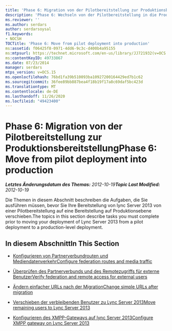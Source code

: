 ```yaml
---
title: 'Phase 6: Migration von der Pilotbereitstellung zur Produktionsbereitstellung'
description: 'Phase 6: Wechseln von der Pilotbereitstellung in die Produktionsumgebung'
ms.reviewer: ''
ms.author: serdars
author: serdarsoysal
f1.keywords:
- NOCSH
TOCTitle: 'Phase 6: Move from pilot deployment into production'
ms:assetid: f06425f8-0971-4dd6-9c3c-d400b4a95155
ms:mtpsurl: https://technet.microsoft.com/en-us/library/JJ721932(v=OCS.15)
ms:contentKeyID: 49733867
ms.date: 07/23/2014
manager: serdars
mtps_version: v=OCS.15
ms.openlocfilehash: 76bd1fa39b510093ba10927200164429ed7b1c62
ms.sourcegitcommit: 36fee89bb887bea4f18b19f17a8c69daf5bc423d
ms.translationtype: MT
ms.contentlocale: de-DE
ms.lasthandoff: 11/26/2020
ms.locfileid: "49423400"
---
```

# <a name="phase-6-move-from-pilot-deployment-into-production"></a><span data-ttu-id="8a888-103">Phase 6: Migration von der Pilotbereitstellung zur Produktionsbereitstellung</span><span class="sxs-lookup"><span data-stu-id="8a888-103">Phase 6: Move from pilot deployment into production</span></span>

<div data-xmlns="http://www.w3.org/1999/xhtml">

<div class="topic" data-xmlns="http://www.w3.org/1999/xhtml" data-msxsl="urn:schemas-microsoft-com:xslt" data-cs="https://msdn.microsoft.com/">

<div data-asp="https://msdn2.microsoft.com/asp">



</div>

<div id="mainSection">

<div id="mainBody"><span data-ttu-id="8a888-104">

<span> </span></span><span class="sxs-lookup"><span data-stu-id="8a888-104">

<span> </span></span></span>

<span data-ttu-id="8a888-105">_**Letztes Änderungsdatum des Themas:** 2012-10-19_</span><span class="sxs-lookup"><span data-stu-id="8a888-105">_**Topic Last Modified:** 2012-10-19_</span></span>

<span data-ttu-id="8a888-106">Die Themen in diesem Abschnitt beschreiben die Aufgaben, die Sie ausführen müssen, bevor Sie Ihre Bereitstellung von lync Server 2013 von einer Pilotbereitstellung auf eine Bereitstellung auf Produktionsebene verschieben.</span><span class="sxs-lookup"><span data-stu-id="8a888-106">The topics in this section describe tasks you must complete prior to moving your deployment of Lync Server 2013 from a pilot deployment to a production-level deployment.</span></span>

<div>

## <a name="in-this-section"></a><span data-ttu-id="8a888-107">In diesem Abschnitt</span><span class="sxs-lookup"><span data-stu-id="8a888-107">In This Section</span></span>

  - [<span data-ttu-id="8a888-108">Konfigurieren von Partnerverbundrouten und Mediendatenverkehr</span><span class="sxs-lookup"><span data-stu-id="8a888-108">Configure federation routes and media traffic</span></span>](configure-federation-routes-and-media-traffic.md)

  - [<span data-ttu-id="8a888-109">Überprüfen des Partnerverbunds und des Remotezugriffs für externe Benutzer</span><span class="sxs-lookup"><span data-stu-id="8a888-109">Verify federation and remote access for external users</span></span>](verify-federation-and-remote-access-for-external-users.md)

  - [<span data-ttu-id="8a888-110">Ändern einfacher URLs nach der Migration</span><span class="sxs-lookup"><span data-stu-id="8a888-110">Change simple URLs after migration</span></span>](change-simple-urls-after-migration.md)

  - [<span data-ttu-id="8a888-111">Verschieben der verbleibenden Benutzer zu Lync Server 2013</span><span class="sxs-lookup"><span data-stu-id="8a888-111">Move remaining users to Lync Server 2013</span></span>](move-remaining-users-to-lync-server-2013.md)

  - [<span data-ttu-id="8a888-112">Konfigurieren des XMPP-Gateways auf lync Server 2013</span><span class="sxs-lookup"><span data-stu-id="8a888-112">Configure XMPP gateway on Lync Server 2013</span></span>](configure-xmpp-gateway-on-lync-server-2013.md)

<span data-ttu-id="8a888-113"></div>

</div>

<span> </span>

</div>

</div>

</span><span class="sxs-lookup"><span data-stu-id="8a888-113"></div>

</div>

<span> </span>

</div>

</div>

</span></span></div>

